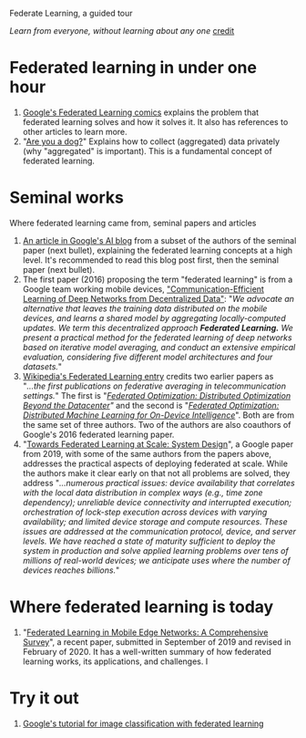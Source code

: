 Federate Learning, a guided tour

*Learn from everyone, without learning about any one* [credit](https://federated.withgoogle.com/)

# Federated learning in under one hour

1. [Google's Federated Learning
  comics](https://federated.withgoogle.com/) explains the
  problem that federated learning solves and how it solves it. It
  also has references to other articles to learn more.
1. "[Are you a
  dog?](https://security.googleblog.com/2014/10/learning-statistics-with-privacy-aided.html)"
  Explains how to collect (aggregated) data privately (why
  "aggregated" is important). This is a fundamental concept of
  federated learning.

# Seminal works

Where federated learning came from, seminal papers and articles

1. [An article in Google's AI
  blog](https://ai.googleblog.com/2017/04/federated-learning-collaborative.html)
  from a subset of the authors of the seminal paper (next bullet),
  explaining the federated learning concepts at a high level. It's
  recommended to read this blog post first, then the seminal paper
  (next bullet).
1. The first paper (2016) proposing the term "federated learning" is
  from a Google team working mobile devices,
  ["Communication-Efficient Learning of Deep
  Networks from Decentralized
  Data"](https://arxiv.org/abs/1602.05629): "*We advocate an
  alternative that leaves the training data distributed on the
  mobile devices, and learns a shared model by aggregating
  locally-computed updates. We term this decentralized approach
  **Federated Learning.** We present a practical method for the
  federated learning of deep networks based on iterative model
  averaging, and conduct an extensive empirical evaluation,
  considering five different model architectures and four
  datasets.*"
1. [Wikipedia's Federated Learning
  entry](https://en.wikipedia.org/wiki/Federated_learning)
  credits two earlier papers as "*...the first publications on
  federative averaging in telecommunication settings.*" The first is
  "*[Federated Optimization: Distributed
  Optimization Beyond the
  Datacenter](https://arxiv.org/pdf/1511.03575.pdf)"* and the
  second is "[*Federated Optimization:
  Distributed Machine Learning for On-Device
  Intelligence*](https://arxiv.org/abs/1610.02527)". Both are
  from the same set of three authors. Two of the authors are also
  coauthors of Google's 2016 federated learning paper.
1. "[Towards Federated Learning at Scale:
  System Design](https://arxiv.org/abs/1902.01046)", a Google
  paper from 2019, with some of the same authors from the papers
  above, addresses the practical aspects of deploying federated at
  scale. While the authors make it clear early on that not all
  problems are solved, they address "*...numerous practical issues:
  device availability that correlates with the local data
  distribution in complex ways (e.g., time zone dependency);
  unreliable device connectivity and interrupted execution;
  orchestration of lock-step execution across devices with varying
  availability; and limited device storage and compute resources.
  These issues are addressed at the communication protocol, device,
  and server levels. We have reached a state of maturity sufficient
  to deploy the system in production and solve applied learning
  problems over tens of millions of real-world devices; we
  anticipate uses where the number of devices reaches billions.*"

# Where federated learning is today

1. "[Federated Learning in Mobile Edge
  Networks: A Comprehensive
  Survey](https://arxiv.org/abs/1909.11875)", a recent paper,
  submitted in September of 2019 and revised in February of 2020. It
  has a well-written summary of how federated learning works, its
  applications, and challenges. I

# Try it out

1. [Google's tutorial for image classification with federated learning](https://www.tensorflow.org/federated/tutorials/federated_learning_for_image_classification)
